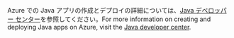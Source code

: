 <span data-ttu-id="d7e98-101">Azure での Java アプリの作成とデプロイの詳細については、[Java デベロッパー センター](https://docs.microsoft.com/java/api)を参照してください。</span><span class="sxs-lookup"><span data-stu-id="d7e98-101">For more information on creating and deploying Java apps on Azure, visit the [Java developer center](https://docs.microsoft.com/java/api).</span></span>